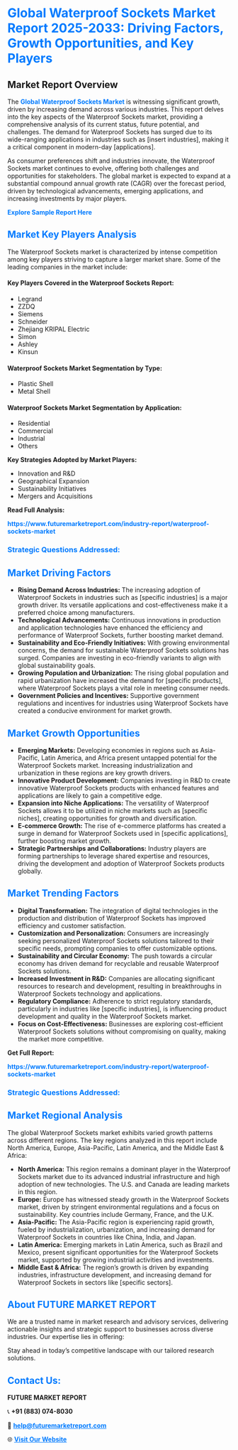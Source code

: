 <h1 style="color: #007BFF;">Global Waterproof Sockets Market Report 2025-2033: Driving Factors, Growth Opportunities, and Key Players</h1>

<section id="overview">
<h2>Market Report Overview</h2>
<p>The <a href="https://www.futuremarketreport.com/industry-report/waterproof-sockets-market" style="color: #007BFF; text-decoration: none;"><strong>Global Waterproof Sockets Market</strong></a> is witnessing significant growth, driven by increasing demand across various industries. This report delves into the key aspects of the Waterproof Sockets market, providing a comprehensive analysis of its current status, future potential, and challenges. The demand for Waterproof Sockets has surged due to its wide-ranging applications in industries such as [insert industries], making it a critical component in modern-day [applications].</p>
<p>As consumer preferences shift and industries innovate, the Waterproof Sockets market continues to evolve, offering both challenges and opportunities for stakeholders. The global market is expected to expand at a substantial compound annual growth rate (CAGR) over the forecast period, driven by technological advancements, emerging applications, and increasing investments by major players.</p>
</section>

<section id="overview">
<p><a href="https://www.futuremarketreport.com/request-sample/reportId=115660" style="color: #007BFF; text-decoration: none;"><strong>Explore Sample Report Here</strong></a></p>
</section>

<section id="key-players">
<h2 style="color: #007BFF;">Market Key Players Analysis</h2>
<p>The Waterproof Sockets market is characterized by intense competition among key players striving to capture a larger market share. Some of the leading companies in the market include:</p>
<h4>Key Players Covered in the Waterproof Sockets Report:</h4>
<ul><li>Legrand</li><li>ZZDQ</li><li>Siemens</li><li>Schneider</li><li>Zhejiang KRIPAL Electric</li><li>Simon</li><li>Ashley</li><li>Kinsun</li></ul>
<h4>Waterproof Sockets Market Segmentation by Type:</h4>
<ul><li>Plastic Shell</li><li>Metal Shell</li></ul>

<h4>Waterproof Sockets Market Segmentation by Application:</h4>
<ul><li>Residential</li><li>Commercial</li><li>Industrial</li><li>Others</li></ul>
<p><strong>Key Strategies Adopted by Market Players:</strong></p>
<ul>
<li>Innovation and R&D</li>
<li>Geographical Expansion</li>
<li>Sustainability Initiatives</li>
<li>Mergers and Acquisitions</li>
</ul>
</section>

<section>
<p><strong>Read Full Analysis: </strong></p><a href="https://www.futuremarketreport.com/industry-report/waterproof-sockets-market" style="color: #007BFF; text-decoration: none;"><strong>https://www.futuremarketreport.com/industry-report/waterproof-sockets-market</strong></a>
<h3 style="color: #007BFF;">Strategic Questions Addressed:</h3>
</section>

<section id="driving-factors">
<h2 style="color: #007BFF;">Market Driving Factors</h2>
<ul>
<li><strong>Rising Demand Across Industries:</strong> The increasing adoption of Waterproof Sockets in industries such as [specific industries] is a major growth driver. Its versatile applications and cost-effectiveness make it a preferred choice among manufacturers.</li>
<li><strong>Technological Advancements:</strong> Continuous innovations in production and application technologies have enhanced the efficiency and performance of Waterproof Sockets, further boosting market demand.</li>
<li><strong>Sustainability and Eco-Friendly Initiatives:</strong> With growing environmental concerns, the demand for sustainable Waterproof Sockets solutions has surged. Companies are investing in eco-friendly variants to align with global sustainability goals.</li>
<li><strong>Growing Population and Urbanization:</strong> The rising global population and rapid urbanization have increased the demand for [specific products], where Waterproof Sockets plays a vital role in meeting consumer needs.</li>
<li><strong>Government Policies and Incentives:</strong> Supportive government regulations and incentives for industries using Waterproof Sockets have created a conducive environment for market growth.</li>
</ul>
</section>

<section id="growth-opportunities">
<h2 style="color: #007BFF;">Market Growth Opportunities</h2>
<ul>
<li><strong>Emerging Markets:</strong> Developing economies in regions such as Asia-Pacific, Latin America, and Africa present untapped potential for the Waterproof Sockets market. Increasing industrialization and urbanization in these regions are key growth drivers.</li>
<li><strong>Innovative Product Development:</strong> Companies investing in R&D to create innovative Waterproof Sockets products with enhanced features and applications are likely to gain a competitive edge.</li>
<li><strong>Expansion into Niche Applications:</strong> The versatility of Waterproof Sockets allows it to be utilized in niche markets such as [specific niches], creating opportunities for growth and diversification.</li>
<li><strong>E-commerce Growth:</strong> The rise of e-commerce platforms has created a surge in demand for Waterproof Sockets used in [specific applications], further boosting market growth.</li>
<li><strong>Strategic Partnerships and Collaborations:</strong> Industry players are forming partnerships to leverage shared expertise and resources, driving the development and adoption of Waterproof Sockets products globally.</li>
</ul>
</section>

<section id="trending-factors">
<h2 style="color: #007BFF;">Market Trending Factors</h2>
<ul>
<li><strong>Digital Transformation:</strong> The integration of digital technologies in the production and distribution of Waterproof Sockets has improved efficiency and customer satisfaction.</li>
<li><strong>Customization and Personalization:</strong> Consumers are increasingly seeking personalized Waterproof Sockets solutions tailored to their specific needs, prompting companies to offer customizable options.</li>
<li><strong>Sustainability and Circular Economy:</strong> The push towards a circular economy has driven demand for recyclable and reusable Waterproof Sockets solutions.</li>
<li><strong>Increased Investment in R&D:</strong> Companies are allocating significant resources to research and development, resulting in breakthroughs in Waterproof Sockets technology and applications.</li>
<li><strong>Regulatory Compliance:</strong> Adherence to strict regulatory standards, particularly in industries like [specific industries], is influencing product development and quality in the Waterproof Sockets market.</li>
<li><strong>Focus on Cost-Effectiveness:</strong> Businesses are exploring cost-efficient Waterproof Sockets solutions without compromising on quality, making the market more competitive.</li>
</ul>
</section>

<section>
<p><strong>Get Full Report: </strong></p><a href="https://www.futuremarketreport.com/industry-report/waterproof-sockets-market" style="color: #007BFF; text-decoration: none;"><strong>https://www.futuremarketreport.com/industry-report/waterproof-sockets-market</strong></a>
<h3 style="color: #007BFF;">Strategic Questions Addressed:</h3>
</section>


<section id="regional-analysis">
<h2 style="color: #007BFF;">Market Regional Analysis</h2>
<p>The global Waterproof Sockets market exhibits varied growth patterns across different regions. The key regions analyzed in this report include North America, Europe, Asia-Pacific, Latin America, and the Middle East & Africa:</p>
<ul>
<li><strong>North America:</strong> This region remains a dominant player in the Waterproof Sockets market due to its advanced industrial infrastructure and high adoption of new technologies. The U.S. and Canada are leading markets in this region.</li>
<li><strong>Europe:</strong> Europe has witnessed steady growth in the Waterproof Sockets market, driven by stringent environmental regulations and a focus on sustainability. Key countries include Germany, France, and the U.K.</li>
<li><strong>Asia-Pacific:</strong> The Asia-Pacific region is experiencing rapid growth, fueled by industrialization, urbanization, and increasing demand for Waterproof Sockets in countries like China, India, and Japan.</li>
<li><strong>Latin America:</strong> Emerging markets in Latin America, such as Brazil and Mexico, present significant opportunities for the Waterproof Sockets market, supported by growing industrial activities and investments.</li>
<li><strong>Middle East & Africa:</strong> The region’s growth is driven by expanding industries, infrastructure development, and increasing demand for Waterproof Sockets in sectors like [specific sectors].</li>
</ul>
</section>

<footer>
<h2 style="color: #007BFF;">About FUTURE MARKET REPORT</h2>
<p>We are a trusted name in market research and advisory services, delivering actionable insights and strategic support to businesses across diverse industries. Our expertise lies in offering:</p>

<p>Stay ahead in today’s competitive landscape with our tailored research solutions.</p>

<h2 style="color: #007BFF;">Contact Us:</h2>
<p><strong>FUTURE MARKET REPORT</strong></p>
<p>📞 <strong>+91 (883) 074-8030</strong></p>
<p>📧 <strong><a href="mailto:help@futuremarketreport.com" style="color: #007BFF;">help@futuremarketreport.com</a></strong></p>
<p>🌐 <strong><a href="https://www.futuremarketreport.com/" style="color: #007BFF;">Visit Our Website</a></strong></p>
</footer>